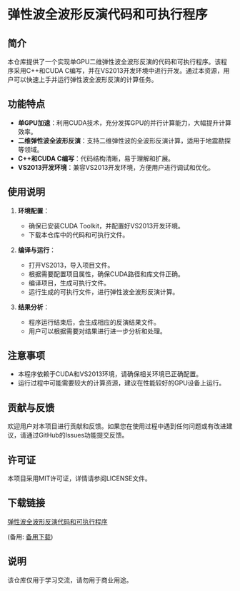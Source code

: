 # 弹性波全波形反演代码和可执行程序

## 简介

本仓库提供了一个实现单GPU二维弹性波全波形反演的代码和可执行程序。该程序采用C++和CUDA C编写，并在VS2013开发环境中进行开发。通过本资源，用户可以快速上手并运行弹性波全波形反演的计算任务。

## 功能特点

- **单GPU加速**：利用CUDA技术，充分发挥GPU的并行计算能力，大幅提升计算效率。
- **二维弹性波全波形反演**：支持二维弹性波的全波形反演计算，适用于地震勘探等领域。
- **C++和CUDA C编写**：代码结构清晰，易于理解和扩展。
- **VS2013开发环境**：兼容VS2013开发环境，方便用户进行调试和优化。

## 使用说明

1. **环境配置**：
   - 确保已安装CUDA Toolkit，并配置好VS2013开发环境。
   - 下载本仓库中的代码和可执行文件。

2. **编译与运行**：
   - 打开VS2013，导入项目文件。
   - 根据需要配置项目属性，确保CUDA路径和库文件正确。
   - 编译项目，生成可执行文件。
   - 运行生成的可执行文件，进行弹性波全波形反演计算。

3. **结果分析**：
   - 程序运行结束后，会生成相应的反演结果文件。
   - 用户可以根据需要对结果进行进一步分析和处理。

## 注意事项

- 本程序依赖于CUDA和VS2013环境，请确保相关环境已正确配置。
- 运行过程中可能需要较大的计算资源，建议在性能较好的GPU设备上运行。

## 贡献与反馈

欢迎用户对本项目进行贡献和反馈。如果您在使用过程中遇到任何问题或有改进建议，请通过GitHub的Issues功能提交反馈。

## 许可证

本项目采用MIT许可证，详情请参阅LICENSE文件。

## 下载链接
[弹性波全波形反演代码和可执行程序](https://pan.quark.cn/s/3d382ad68d49) 

(备用: [备用下载](https://pan.baidu.com/s/16vDahXa4ICbv6DoaRk3QeA?pwd=1234))

## 说明

该仓库仅用于学习交流，请勿用于商业用途。
